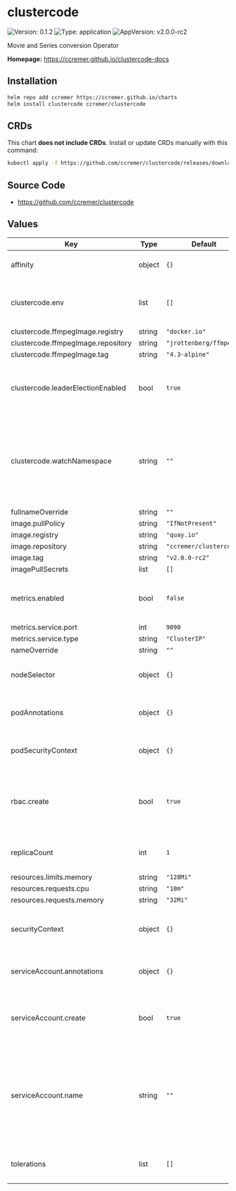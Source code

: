 # clustercode

![Version: 0.1.2](https://img.shields.io/badge/Version-0.1.2-informational?style=flat-square) ![Type: application](https://img.shields.io/badge/Type-application-informational?style=flat-square) ![AppVersion: v2.0.0-rc2](https://img.shields.io/badge/AppVersion-v2.0.0--rc2-informational?style=flat-square)

Movie and Series conversion Operator

**Homepage:** <https://ccremer.github.io/clustercode-docs>

## Installation

```bash
helm repo add ccremer https://ccremer.github.io/charts
helm install clustercode ccremer/clustercode
```

## CRDs

This chart **does not include CRDs**.
Install or update CRDs manually with this command:
```bash
kubectl apply -f https://github.com/ccremer/clustercode/releases/download/v2.0.0-rc2/clustercode-crd.yaml
```

## Source Code

* <https://github.com/ccremer/clustercode>

## Values

| Key | Type | Default | Description |
|-----|------|---------|-------------|
| affinity | object | `{}` | The operator's pod affinity |
| clustercode.env | list | `[]` | Set additional environment variables to the Operator |
| clustercode.ffmpegImage.registry | string | `"docker.io"` |  |
| clustercode.ffmpegImage.repository | string | `"jrottenberg/ffmpeg"` |  |
| clustercode.ffmpegImage.tag | string | `"4.3-alpine"` |  |
| clustercode.leaderElectionEnabled | bool | `true` | Specifies whether leader election should be enabled |
| clustercode.watchNamespace | string | `""` | Specify which namespace to watch for Clustercode resources. If empty, all namespaces will be watched. |
| fullnameOverride | string | `""` |  |
| image.pullPolicy | string | `"IfNotPresent"` |  |
| image.registry | string | `"quay.io"` |  |
| image.repository | string | `"ccremer/clustercode"` |  |
| image.tag | string | `"v2.0.0-rc2"` |  |
| imagePullSecrets | list | `[]` |  |
| metrics.enabled | bool | `false` | Specifies whether metrics should be enabled |
| metrics.service.port | int | `9090` |  |
| metrics.service.type | string | `"ClusterIP"` |  |
| nameOverride | string | `""` |  |
| nodeSelector | object | `{}` | The operator's pod node selector |
| podAnnotations | object | `{}` | The operator's pod annotations |
| podSecurityContext | object | `{}` | The operator's pod security context |
| rbac.create | bool | `true` | Specifies whether RBAC roles and rolebindings should be enabled |
| replicaCount | int | `1` | The operator's pod replica count |
| resources.limits.memory | string | `"128Mi"` |  |
| resources.requests.cpu | string | `"10m"` |  |
| resources.requests.memory | string | `"32Mi"` |  |
| securityContext | object | `{}` | The operator's container security context |
| serviceAccount.annotations | object | `{}` | Annotations to add to the service account |
| serviceAccount.create | bool | `true` | Specifies whether a service account should be created |
| serviceAccount.name | string | `""` | The name of the service account to use. If not set and create is true, a name is generated using the fullname template |
| tolerations | list | `[]` | The operator's pod tolerations |
